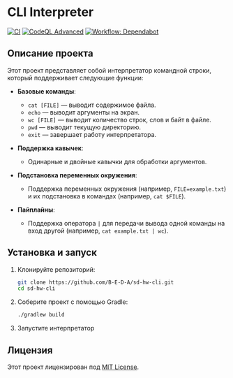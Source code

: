# CLI Interpreter

[![CI](https://github.com/B-E-D-A/sd-hw-cli/actions/workflows/ci.yml/badge.svg)](https://github.com/B-E-D-A/sd-hw-cli/actions/workflows/ci.yml)
[![CodeQL Advanced](https://github.com/B-E-D-A/sd-hw-cli/actions/workflows/codeql.yml/badge.svg)](https://github.com/B-E-D-A/sd-hw-cli/actions/workflows/codeql.yml)
[![Workflow: Dependabot](https://img.shields.io/badge/Dependabot-enabled-33dd44?logo=github)](https://github.com/B-E-D-A/sd-hw-cli/actions/workflows/dependabot/dependabot-updates)

## Описание проекта

Этот проект представляет собой интерпретатор командной строки, который поддерживает следующие функции:

- **Базовые команды**:
  - `cat [FILE]` — выводит содержимое файла.
  - `echo` — выводит аргументы на экран.
  - `wc [FILE]` — выводит количество строк, слов и байт в файле.
  - `pwd` — выводит текущую директорию.
  - `exit` — завершает работу интерпретатора.

- **Поддержка кавычек**:
  - Одинарные и двойные кавычки для обработки аргументов.

- **Подстановка переменных окружения**:
  - Поддержка переменных окружения (например, `FILE=example.txt`) и их подстановка в командах (например, `cat $FILE`).

- **Пайплайны**:
  - Поддержка оператора `|` для передачи вывода одной команды на вход другой (например, `cat example.txt | wc`).

## Установка и запуск

1. Клонируйте репозиторий:
   ```bash
   git clone https://github.com/B-E-D-A/sd-hw-cli.git
   cd sd-hw-cli
   ```
2. Соберите проект с помощью Gradle:
   ```bash
   ./gradlew build
   ```
4. Запустите интерпретатор

## Лицензия

Этот проект лицензирован под [MIT License](LICENSE).
